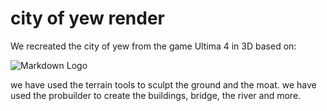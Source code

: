 # city of yew render 
We recreated the city of yew from the game Ultima 4 in 3D based on: 

![Markdown Logo](https://vignette.wikia.nocookie.net/u5lazarus/images/0/01/U4_Yew.png/revision/latest?cb=20100829130825)

we have used the terrain tools to sculpt the ground and the moat.
we have used the probuilder to create the buildings, bridge, the river and more.
